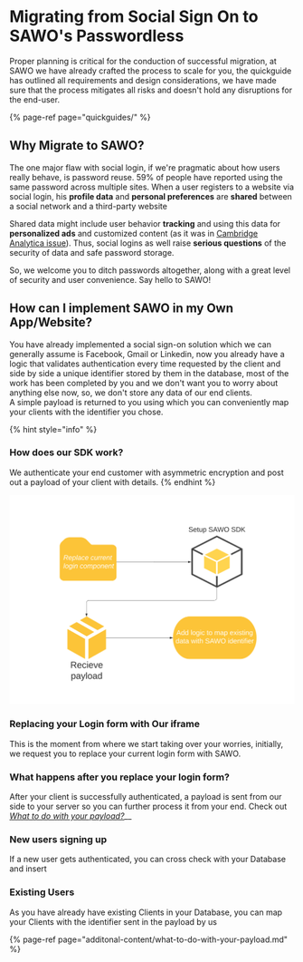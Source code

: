 # Migrating from Social Sign On to SAWO's Passwordless

Proper planning is critical for the conduction of successful migration, at  SAWO we have already crafted the process to scale for you, the quickguide has outlined all requirements and design considerations, we have made sure that the process mitigates all risks and doesn't hold any disruptions for the end-user.

{% page-ref page="quickguides/" %}

## Why Migrate to SAWO?

The one major flaw with social login, if we're pragmatic about how users really behave, is password reuse. 59% of people have reported using the same password across multiple sites. When a user registers to a website via social login, his **profile data** and **personal preferences** are **shared** between a social network and a third-party website

Shared data might include user behavior **tracking** and using this data for **personalized ads** and customized content \(as it was in [Cambridge Analytica issue](https://www.vox.com/policy-and-politics/2019/4/16/18410932/facebook-user-data-privacy-cambridge-analytica)\). Thus, social logins as well raise **serious questions** of the security of data and safe password storage.  
  
So, we welcome you to ditch passwords altogether, along with a great level of security and user convenience. Say hello to SAWO!

## How can I implement SAWO in my Own App/Website?

You have already implemented a social sign-on solution which we can generally assume is Facebook, Gmail or Linkedin, now you already have a logic that validates authentication every time requested by the client and side by side a unique identifier stored by them in the database, most of the work has been completed by you and we don't want you to worry about anything else now, so,  we don't store any data of our end clients.   
A simple payload is returned to you using which you can conveniently map your clients with the identifier you chose.

{% hint style="info" %}
### How does our SDK work? 

We authenticate your end customer with asymmetric encryption and post out a payload of your client with details.
{% endhint %}

![](.gitbook/assets/flowchart-3-.png)

### Replacing your Login form with Our iframe

This is the moment from where we start taking over your worries, initially, we request you to replace your current login form with SAWO.

### What happens after you replace your login form?

After your client is successfully authenticated, a payload is sent from our side to your server so you can further process it from your end. Check out [_What to do with your payload?_](additonal-content/what-to-do-with-your-payload.md)\_\_

### New users signing up

If a new user gets authenticated, you can cross check with your Database and insert 

### Existing Users 

As you have already have existing Clients in your Database, you can map your Clients with the identifier sent in the payload by us

{% page-ref page="additonal-content/what-to-do-with-your-payload.md" %}



